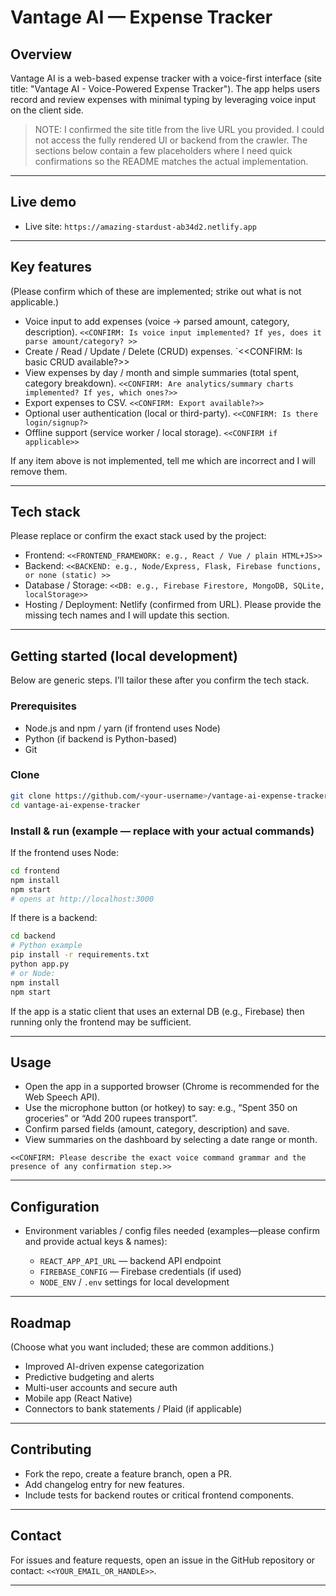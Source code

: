 # Vantage AI — Expense Tracker

## Overview

Vantage AI is a web-based expense tracker with a voice-first interface (site title: "Vantage AI - Voice-Powered Expense Tracker"). The app helps users record and review expenses with minimal typing by leveraging voice input on the client side.

> NOTE: I confirmed the site title from the live URL you provided. I could not access the fully rendered UI or backend from the crawler. The sections below contain a few placeholders where I need quick confirmations so the README matches the actual implementation.

---

## Live demo

* Live site: `https://amazing-stardust-ab34d2.netlify.app`

---

## Key features

(Please confirm which of these are implemented; strike out what is not applicable.)

* Voice input to add expenses (voice → parsed amount, category, description). `<<CONFIRM: Is voice input implemented? If yes, does it parse amount/category? >>`
* Create / Read / Update / Delete (CRUD) expenses. `<<CONFIRM: Is basic CRUD available?>>
* View expenses by day / month and simple summaries (total spent, category breakdown). `<<CONFIRM: Are analytics/summary charts implemented? If yes, which ones?>>`
* Export expenses to CSV. `<<CONFIRM: Export available?>>`
* Optional user authentication (local or third-party). `<<CONFIRM: Is there login/signup?>`
* Offline support (service worker / local storage). `<<CONFIRM if applicable>>`

If any item above is not implemented, tell me which are incorrect and I will remove them.

---

## Tech stack

Please replace or confirm the exact stack used by the project:

* Frontend: `<<FRONTEND_FRAMEWORK: e.g., React / Vue / plain HTML+JS>>`
* Backend: `<<BACKEND: e.g., Node/Express, Flask, Firebase functions, or none (static) >>`
* Database / Storage: `<<DB: e.g., Firebase Firestore, MongoDB, SQLite, localStorage>>`
* Hosting / Deployment: Netlify (confirmed from URL).
  Please provide the missing tech names and I will update this section.

---

## Getting started (local development)

Below are generic steps. I’ll tailor these after you confirm the tech stack.

### Prerequisites

* Node.js and npm / yarn (if frontend uses Node)
* Python (if backend is Python-based)
* Git

### Clone

```bash
git clone https://github.com/<your-username>/vantage-ai-expense-tracker.git
cd vantage-ai-expense-tracker
```

### Install & run (example — replace with your actual commands)

If the frontend uses Node:

```bash
cd frontend
npm install
npm start
# opens at http://localhost:3000
```

If there is a backend:

```bash
cd backend
# Python example
pip install -r requirements.txt
python app.py
# or Node:
npm install
npm start
```

If the app is a static client that uses an external DB (e.g., Firebase) then running only the frontend may be sufficient.

---

## Usage

* Open the app in a supported browser (Chrome is recommended for the Web Speech API).
* Use the microphone button (or hotkey) to say: e.g., “Spent 350 on groceries” or “Add 200 rupees transport”.
* Confirm parsed fields (amount, category, description) and save.
* View summaries on the dashboard by selecting a date range or month.

`<<CONFIRM: Please describe the exact voice command grammar and the presence of any confirmation step.>>`

---

## Configuration

* Environment variables / config files needed (examples—please confirm and provide actual keys & names):

  * `REACT_APP_API_URL` — backend API endpoint
  * `FIREBASE_CONFIG` — Firebase credentials (if used)
  * `NODE_ENV` / `.env` settings for local development

---

## Roadmap

(Choose what you want included; these are common additions.)

* Improved AI-driven expense categorization
* Predictive budgeting and alerts
* Multi-user accounts and secure auth
* Mobile app (React Native)
* Connectors to bank statements / Plaid (if applicable)

---

## Contributing

* Fork the repo, create a feature branch, open a PR.
* Add changelog entry for new features.
* Include tests for backend routes or critical frontend components.

---

## Contact

For issues and feature requests, open an issue in the GitHub repository or contact: `<<YOUR_EMAIL_OR_HANDLE>>`.

---

